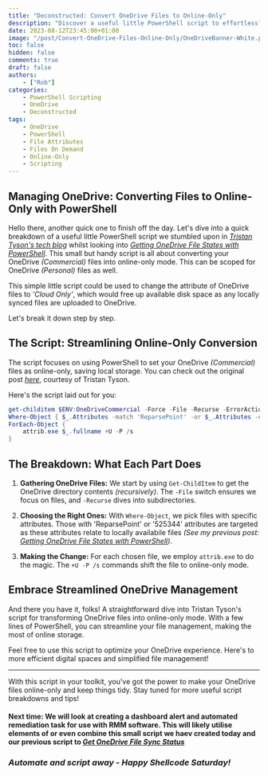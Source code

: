 ```yaml
---
title: "Deconstructed: Convert OneDrive Files to Online-Only"
description: "Discover a useful little PowerShell script to effortlessly transform your OneDrive files into online-only mode, freeing up disk space by uploading files."
date: 2023-08-12T23:45:00+01:00
image: "/post/Convert-OneDrive-Files-Online-Only/OneDriveBanner-White.png"
toc: false
hidden: false
comments: true
draft: false
authors:
    - ["Rob"]
categories:
    - PowerShell Scripting
    - OneDrive
    - Deconstructed
tags:
    - OneDrive
    - PowerShell
    - File Attributes
    - Files On Demand
    - Online-Only
    - Scripting
---
```



## Managing OneDrive: Converting Files to Online-Only with PowerShell

Hello there, another quick one to finish off the day. Let's dive into a quick breakdown of a useful little PowerShell script we stumbled upon in _[Tristan Tyson's tech blog](https://tech.tristantyson.com/setonedrivefodstatespowershell)_ whilst looking into _[Getting OneDrive File States with PowerShell](/content/post/Get-OneDrive-Sync-Status-Script\Get-OneDrive-Sync-Status-Script.md)_. This small but handy script is all about converting your OneDrive _(Commercial)_ files into online-only mode. This can be scoped for OneDrive _(Personal)_ files as well.

This simple little script could be used to change the attribute of OneDrive files to _'Cloud Only'_, which would free up available disk space as any locally synced files are uploaded to OneDrive.

 Let's break it down step by step.

## The Script: Streamlining Online-Only Conversion

The script focuses on using PowerShell to set your OneDrive _(Commercial)_ files as online-only, saving local storage. You can check out the original post _[here](https://tech.tristantyson.com/setonedrivefodstatespowershell)_, courtesy of Tristan Tyson.

Here's the script laid out for you:

```powershell
get-childitem $ENV:OneDriveCommercial -Force -File -Recurse -ErrorAction SilentlyContinue |
Where-Object { $_.Attributes -match 'ReparsePoint' -or $_.Attributes -eq '525344' } |
ForEach-Object {
    attrib.exe $_.fullname +U -P /s
}
```

## The Breakdown: What Each Part Does

1. **Gathering OneDrive Files:** We start by using `Get-ChildItem` to get the OneDrive directory contents _(recursively)_. The `-File` switch ensures we focus on files, and `-Recurse` dives into subdirectories.

2. **Choosing the Right Ones:** With `Where-Object`, we pick files with specific attributes. Those with 'ReparsePoint' or '525344' attributes are targeted as these attributes relate to locally availabile files _(See my previous post: [Getting OneDrive File States with PowerShell](/content/post/Get-OneDrive-Sync-Status-Script\Get-OneDrive-Sync-Status-Script.md))_.

3. **Making the Change:** For each chosen file, we employ `attrib.exe` to do the magic. The `+U -P /s` commands shift the file to online-only mode.

## Embrace Streamlined OneDrive Management

And there you have it, folks! A straightforward dive into Tristan Tyson's script for transforming OneDrive files into online-only mode. With a few lines of PowerShell, you can streamline your file management, making the most of online storage.

Feel free to use this script to optimize your OneDrive experience. Here's to more efficient digital spaces and simplified file management!

---

With this script in your toolkit, you've got the power to make your OneDrive files online-only and keep things tidy. Stay tuned for more useful script breakdowns and tips!


#### **Next time**: We will look at creating a dashboard alert and automated remediation task for use with RMM software. This will likely utilise elements of or even combine this small script we haev created today and our previous script to _[Get OneDrive File Sync Status]("post/Get-OneDrive-Sync-Status-Script/Get-OneDrive-Sync-Status-Script.md")_

### _Automate and script away - Happy Shellcode Saturday!_